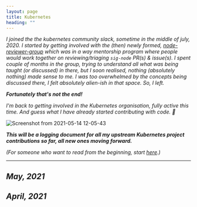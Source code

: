 ```yaml
---
layout: page
title: Kubernetes
heading: ""
---
```


*I joined the the kubernetes community slack, sometime in the middle of july, 2020. I started by getting involved with the (then) newly formed, [node-reviewer-group](https://www.psaggu.com/kubernetes-mentorship/2020/07/30/node-reviewer-group-tasks.html) which was in a way mentorship program where people would work together on reviewing/triaging `sig-node` PR(s) & issue(s). I spent couple of months in the group, trying to understand all what was being taught (or discussed) in there, but I soon realised, nothing (absolutely nothing) made sense to me. I was too overwhelmed by the concepts being discussed there, I felt absolutely alien-ish in that space. So, I left.*

***Fortunately that's not the end!***

*I'm back to getting involved in the Kubernetes organisation, fully active this time. And guess what I have already started contributing with code. 🙂*


![Screenshot from 2021-05-14 12-05-43](https://user-images.githubusercontent.com/30499743/118231546-f30ca980-b4ac-11eb-9fd8-2d90e6d9e51e.png)


***This will be a logging document for all my upstream Kubernetes project contributions so far, all new ones moving forward.***


*(For someone who want to read from the beginning, start [here](https://priyankasaggu11929.github.io/journal.html#may-17-2020).)*

---

## *May, 2021*

## *April, 2021*
